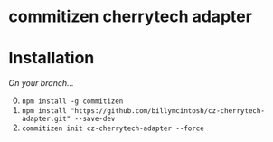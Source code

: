 # commitizen cherrytech adapter

# Installation

_On your branch..._ 

0. `npm install -g commitizen` 
1. `npm install "https://github.com/billymcintosh/cz-cherrytech-adapter.git" --save-dev`
2. `commitizen init cz-cherrytech-adapter --force`

